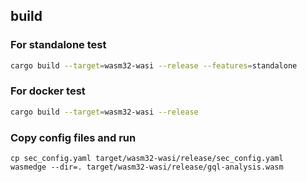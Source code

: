 ## build

### For standalone test
```sh
cargo build --target=wasm32-wasi --release --features=standalone
```

### For docker test
```sh
cargo build --target=wasm32-wasi --release
```

### Copy config files and run
```
cp sec_config.yaml target/wasm32-wasi/release/sec_config.yaml
wasmedge --dir=. target/wasm32-wasi/release/gql-analysis.wasm
```